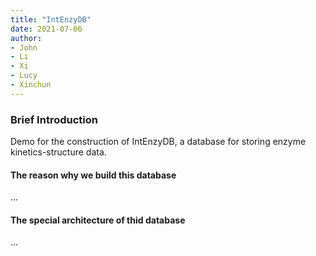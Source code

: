 ```yaml
---
title: "IntEnzyDB"
date: 2021-07-06
author: 
- John
- Li
- Xi
- Lucy
- Xinchun
---
```


### Brief Introduction 

Demo for the construction of IntEnzyDB, a database for storing enzyme kinetics-structure data.

#### The reason why we build this database

...

#### The special architecture of thid database

...



